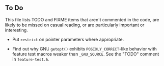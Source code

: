## To Do

This file lists TODO and FIXME items that aren't commented in the code, are
likely to be missed on casual reading, or are particularly important or
interesting.

- Put `restrict` on pointer parameters where appropriate.

- Find out why GNU `getopt()` exhibits `POSIXLY_CORRECT`-like behavior with
feature test macros weaker than `_GNU_SOURCE`. See the "TODO" comment in
`feature-test.h`.
